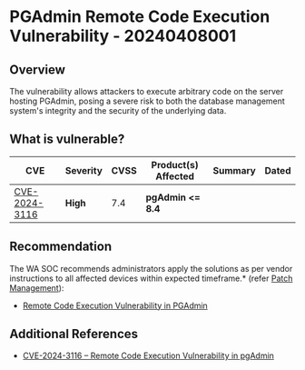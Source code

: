 # PGAdmin Remote Code Execution Vulnerability - 20240408001

## Overview

The vulnerability allows attackers to execute arbitrary code on the server hosting PGAdmin, posing a severe risk to both the database management system's integrity and the security of the underlying data.

## What is vulnerable?

| CVE                                                             | Severity | CVSS | Product(s) Affected | Summary | Dated |
| --------------------------------------------------------------- | -------- | ---- | ------------------- | ------- | ----- |
| [CVE-2024-3116](https://nvd.nist.gov/vuln/detail/CVE-2024-3116) | **High** | 7.4  | **pgAdmin \<= 8.4** |         |       |

## Recommendation

The WA SOC recommends administrators apply the solutions as per vendor instructions to all affected devices within expected timeframe.\* (refer [Patch Management](../guidelines/patch-management.md)):

- [Remote Code Execution Vulnerability in PGAdmin](https://github.com/pgadmin-org/pgadmin4/issues/7326)

## Additional References

- [CVE-2024-3116 – Remote Code Execution Vulnerability in pgAdmin](https://ayoubmokhtar.com/post/remote_code_execution_pgadmin_8.4-cve-2024-3116/)
